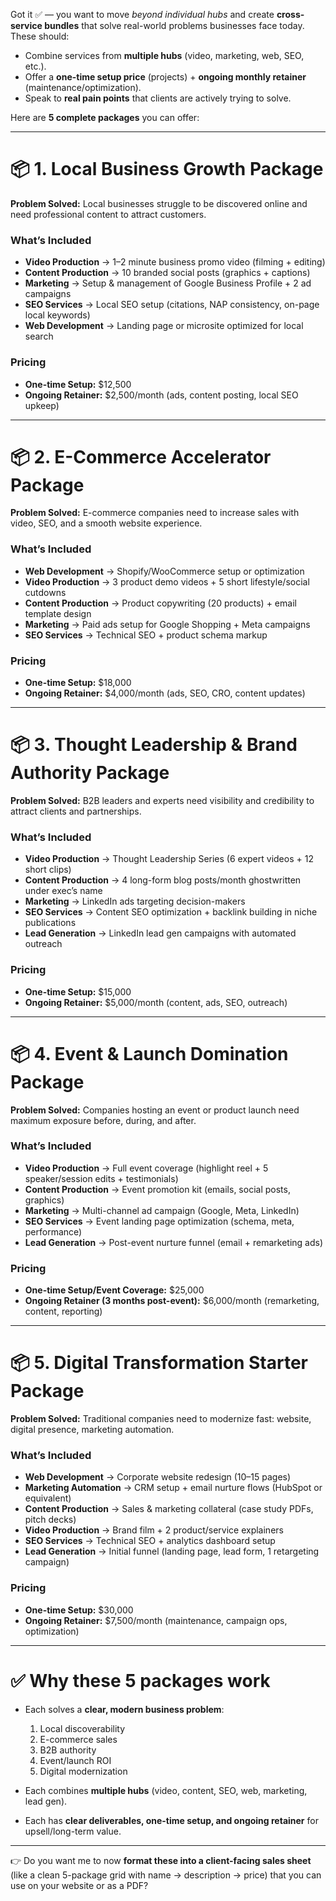 Got it ✅ — you want to move *beyond individual hubs* and create **cross-service bundles** that solve real-world problems businesses face today. These should:

* Combine services from **multiple hubs** (video, marketing, web, SEO, etc.).
* Offer a **one-time setup price** (projects) + **ongoing monthly retainer** (maintenance/optimization).
* Speak to **real pain points** that clients are actively trying to solve.

Here are **5 complete packages** you can offer:

---

# 📦 1. Local Business Growth Package

**Problem Solved:** Local businesses struggle to be discovered online and need professional content to attract customers.

### What’s Included

* **Video Production** → 1–2 minute business promo video (filming + editing)
* **Content Production** → 10 branded social posts (graphics + captions)
* **Marketing** → Setup & management of Google Business Profile + 2 ad campaigns
* **SEO Services** → Local SEO setup (citations, NAP consistency, on-page local keywords)
* **Web Development** → Landing page or microsite optimized for local search

### Pricing

* **One-time Setup:** \$12,500
* **Ongoing Retainer:** \$2,500/month (ads, content posting, local SEO upkeep)

---

# 📦 2. E-Commerce Accelerator Package

**Problem Solved:** E-commerce companies need to increase sales with video, SEO, and a smooth website experience.

### What’s Included

* **Web Development** → Shopify/WooCommerce setup or optimization
* **Video Production** → 3 product demo videos + 5 short lifestyle/social cutdowns
* **Content Production** → Product copywriting (20 products) + email template design
* **Marketing** → Paid ads setup for Google Shopping + Meta campaigns
* **SEO Services** → Technical SEO + product schema markup

### Pricing

* **One-time Setup:** \$18,000
* **Ongoing Retainer:** \$4,000/month (ads, SEO, CRO, content updates)

---

# 📦 3. Thought Leadership & Brand Authority Package

**Problem Solved:** B2B leaders and experts need visibility and credibility to attract clients and partnerships.

### What’s Included

* **Video Production** → Thought Leadership Series (6 expert videos + 12 short clips)
* **Content Production** → 4 long-form blog posts/month ghostwritten under exec’s name
* **Marketing** → LinkedIn ads targeting decision-makers
* **SEO Services** → Content SEO optimization + backlink building in niche publications
* **Lead Generation** → LinkedIn lead gen campaigns with automated outreach

### Pricing

* **One-time Setup:** \$15,000
* **Ongoing Retainer:** \$5,000/month (content, ads, SEO, outreach)

---

# 📦 4. Event & Launch Domination Package

**Problem Solved:** Companies hosting an event or product launch need maximum exposure before, during, and after.

### What’s Included

* **Video Production** → Full event coverage (highlight reel + 5 speaker/session edits + testimonials)
* **Content Production** → Event promotion kit (emails, social posts, graphics)
* **Marketing** → Multi-channel ad campaign (Google, Meta, LinkedIn)
* **SEO Services** → Event landing page optimization (schema, meta, performance)
* **Lead Generation** → Post-event nurture funnel (email + remarketing ads)

### Pricing

* **One-time Setup/Event Coverage:** \$25,000
* **Ongoing Retainer (3 months post-event):** \$6,000/month (remarketing, content, reporting)

---

# 📦 5. Digital Transformation Starter Package

**Problem Solved:** Traditional companies need to modernize fast: website, digital presence, marketing automation.

### What’s Included

* **Web Development** → Corporate website redesign (10–15 pages)
* **Marketing Automation** → CRM setup + email nurture flows (HubSpot or equivalent)
* **Content Production** → Sales & marketing collateral (case study PDFs, pitch decks)
* **Video Production** → Brand film + 2 product/service explainers
* **SEO Services** → Technical SEO + analytics dashboard setup
* **Lead Generation** → Initial funnel (landing page, lead form, 1 retargeting campaign)

### Pricing

* **One-time Setup:** \$30,000
* **Ongoing Retainer:** \$7,500/month (maintenance, campaign ops, optimization)

---

# ✅ Why these 5 packages work

* Each solves a **clear, modern business problem**:

  1. Local discoverability
  2. E-commerce sales
  3. B2B authority
  4. Event/launch ROI
  5. Digital modernization
* Each combines **multiple hubs** (video, content, SEO, web, marketing, lead gen).
* Each has **clear deliverables, one-time setup, and ongoing retainer** for upsell/long-term value.

---

👉 Do you want me to now **format these into a client-facing sales sheet** (like a clean 5-package grid with name → description → price) that you can use on your website or as a PDF?
